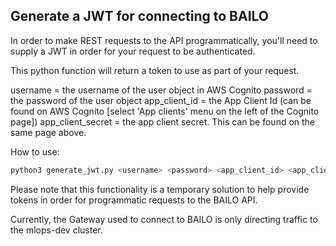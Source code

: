 ## Generate a JWT for connecting to BAILO

In order to make REST requests to the API programmatically, you'll need to supply a JWT in order for your request to be
authenticated.

This python function will return a token to use as part of your request.

username = the username of the user object in AWS Cognito password = the password of the user object app_client_id = the
App Client Id (can be found on AWS Cognito [select 'App clients' menu on the left of the Cognito page])
app_client_secret = the app client secret. This can be found on the same page above.

How to use:

```bash
python3 generate_jwt.py <username> <password> <app_client_id> <app_client_secret>
```

Please note that this functionality is a temporary solution to help provide tokens in order for programmatic requests to
the BAILO API.

Currently, the Gateway used to connect to BAILO is only directing traffic to the mlops-dev cluster.
